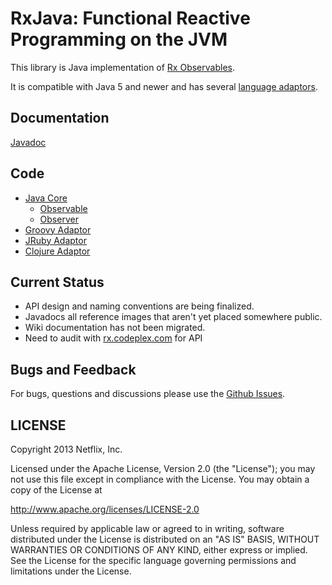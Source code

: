 # RxJava: Functional Reactive Programming on the JVM

This library is Java implementation of <a href="https://rx.codeplex.com">Rx Observables</a>.

It is compatible with Java 5 and newer and has several <a href="RxJava/tree/master/language-adaptors">language adaptors</a>.

## Documentation

<a href="http://netflix.github.com/RxJava/">Javadoc</a>

## Code

- <a href="RxJava/tree/master/rxjava-core">Java Core</a>   
  - <a href="RxJava/blob/master/rxjava-core/src/main/java/rx/observables/Observable.java">Observable</a>
  - <a href="RxJava/blob/master/rxjava-core/src/main/java/rx/observables/Observer.java">Observer</a>
- <a href="RxJava/tree/master/language-adaptors/rxjava-groovy">Groovy Adaptor</a>   
- <a href="RxJava/tree/master/language-adaptors/rxjava-jruby">JRuby Adaptor</a>   
- <a href="RxJava/tree/master/language-adaptors/rxjava-clojure">Clojure Adaptor</a>   

## Current Status

- API design and naming conventions are being finalized.
- Javadocs all reference images that aren't yet placed somewhere public.
- Wiki documentation has not been migrated.
- Need to audit with <a href="https://rx.codeplex.com">rx.codeplex.com</a> for API

## Bugs and Feedback

For bugs, questions and discussions please use the [Github Issues](RxJava/issues).

 
## LICENSE

Copyright 2013 Netflix, Inc.

Licensed under the Apache License, Version 2.0 (the "License");
you may not use this file except in compliance with the License.
You may obtain a copy of the License at

<http://www.apache.org/licenses/LICENSE-2.0>

Unless required by applicable law or agreed to in writing, software
distributed under the License is distributed on an "AS IS" BASIS,
WITHOUT WARRANTIES OR CONDITIONS OF ANY KIND, either express or implied.
See the License for the specific language governing permissions and
limitations under the License.
